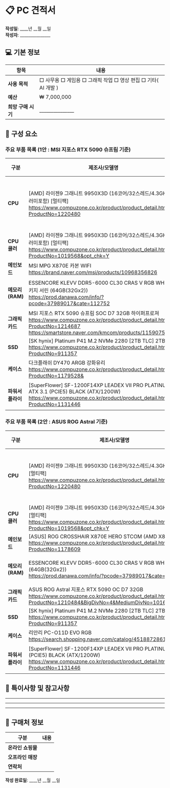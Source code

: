 # 📋 PC 견적서

**작성일**: ____년 __월 __일  
**작성자**: _______________

## 💻 기본 정보

| 항목 | 내용                                         |
|------|--------------------------------------------|
| **사용 목적** | □ 사무용 □ 게임용 □ 그래픽 작업 □ 영상 편집 □ 기타( AI 개발 ) |
| **예산** | ₩ 7,000,000                                |
| **희망 구매 시기** | _______________                            |

## 🔧 구성 요소

### 주요 부품 목록 (1안 : MSI 지포스 RTX 5090 슈프림 기준)

| 구분 | 제조사/모델명                                                                                                                         | 세부 사양                               | 가격                          |
|------|---------------------------------------------------------------------------------------------------------------------------------|-------------------------------------|-----------------------------|
| **CPU** | [AMD] 라이젠9 그래니트 9950X3D (16코어/32스레드/4.3GHz/쿨러미포함) [멀티팩]<br/>https://www.compuzone.co.kr/product/product_detail.htm?ProductNo=1220480                   | 코어/스레드:16코어/32스레드 <br>클럭 속도: 4.3GHz | ₩ 1,168,000                  |
| **CPU 쿨러**   | [AMD] 라이젠9 그래니트 9950X3D (16코어/32스레드/4.3GHz/쿨러미포함) [멀티팩]<br/>https://www.compuzone.co.kr/product/product_detail.htm?ProductNo=1019568&opt_chk=Y                                         | 쿨러 종류:수랭                            | ₩ 269,000   |
| **메인보드** | MSI MPG X870E 카본 WIFI<br/>https://brand.naver.com/msi/products/10968356826                                                      | 칩셋: <br>폼팩터:                        | ₩ 669,000                   |
| **메모리(RAM)** | ESSENCORE KLEVV DDR5-6000 CL30 CRAS V RGB WHITE 패키지 서린 (64GB(32Gx2))<br/>https://prod.danawa.com/info/?pcode=37989017&cate=112752 | 용량: 32Gx2 <br>클럭 속도:                | ₩ 354,000                   |
| **그래픽카드** | MSI 지포스 RTX 5090 슈프림 SOC D7 32GB 하이퍼프로져<br/>https://www.compuzone.co.kr/product/product_detail.htm?ProductNo=1214687 <br/>https://smartstore.naver.com/kmcom/products/11590756050 | VRAM: 32G                           | ₩ 4,899,000<br/>₩ 5,850,000 |
| **SSD** | [SK hynix] Platinum P41 M.2 NVMe 2280 [2TB TLC] 2TB <br/>https://www.compuzone.co.kr/product/product_detail.htm?ProductNo=911357                              | 용량: 2tb                             | ₩  255,000                 |
| **케이스** | 다크플래쉬 DY470 ARGB 강화유리 <br/>https://www.compuzone.co.kr/product/product_detail.htm?ProductNo=1179528&    | 폼팩터:                                | ₩ 127,000                   |
| **파워서플라이** | [SuperFlower] SF-1200F14XP LEADEX VII PRO PLATINUM ATX 3.1 (PCIE5) BLACK (ATX/1200W) <br/> https://www.compuzone.co.kr/product/product_detail.htm?ProductNo=1131446| 출력(W): 1200w <br>80PLUS 인증:         | ₩ 265,500                   |

### 주요 부품 목록 (2안 : ASUS ROG Astral 기준)

| 구분           | 제조사/모델명                                                                                                                                                      | 세부 사양                               | 가격          |
|--------------|--------------------------------------------------------------------------------------------------------------------------------------------------------------|-------------------------------------|-------------|
| **CPU**      | [AMD] 라이젠9 그래니트 9950X3D (16코어/32스레드/4.3GHz/쿨러미포함) [멀티팩]<br/>https://www.compuzone.co.kr/product/product_detail.htm?ProductNo=1220480                                         | 코어/스레드:16코어/32스레드 <br>클럭 속도: 4.3GHz | ₩ 1,168,000   |
| **CPU 쿨러**   | [AMD] 라이젠9 그래니트 9950X3D (16코어/32스레드/4.3GHz/쿨러미포함) [멀티팩]<br/>https://www.compuzone.co.kr/product/product_detail.htm?ProductNo=1019568&opt_chk=Y                                         | 쿨러 종류:수랭                            | ₩ 269,000   |
| **메인보드**     | [ASUS] ROG CROSSHAIR X870E HERO STCOM (AMD X870E/ATX) <br/>https://www.compuzone.co.kr/product/product_detail.htm?ProductNo=1178609                                                                    | 칩셋: <br>폼팩터:                        | ₩ 979,110   |
| **메모리(RAM)** | ESSENCORE KLEVV DDR5-6000 CL30 CRAS V RGB WHITE 패키지 서린 (64GB(32Gx2))<br/>https://prod.danawa.com/info/?pcode=37989017&cate=112752                            | 용량: 32Gx2 <br>클럭 속도:                | ₩ 354,000   |
| **그래픽카드**    | ASUS ROG Astral 지포스 RTX 5090 OC D7 32GB <br/>https://www.compuzone.co.kr/product/product_detail.htm?ProductNo=1210484&BigDivNo=4&MediumDivNo=1016&DivNo=2043 | VRAM: 32G                           | ₩ 5,899,000 |
| **SSD**      | [SK hynix] Platinum P41 M.2 NVMe 2280 [2TB TLC] 2TB <br/>https://www.compuzone.co.kr/product/product_detail.htm?ProductNo=911357                                                          | 용량: 2tb                             | ₩  255,000  |
| **케이스**      | 리안리 PC-O11D EVO RGB <br/>https://search.shopping.naver.com/catalog/45188728619                                                                               | 폼팩터:                                | ₩ 280,000   |
| **파워서플라이**   | [SuperFlower] SF-1200F14XP LEADEX VII PRO PLATINUM ATX 3.1 (PCIE5) BLACK (ATX/1200W) <br/> https://www.compuzone.co.kr/product/product_detail.htm?ProductNo=1131446| 출력(W): 1200w <br>80PLUS 인증:         | ₩ 265,500   |

## 📝 특이사항 및 참고사항
_____________________________________________________________
_____________________________________________________________
_____________________________________________________________

## 🛒 구매처 정보

| 구분 | 내용 |
|------|------|
| **온라인 쇼핑몰** | |
| **오프라인 매장** | |
| **연락처** | |

**작성 완료일**: ____년 __월 __일
